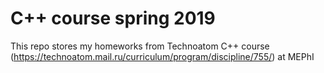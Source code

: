 # C++ course spring 2019
This repo stores my homeworks from Technoatom C++ course (https://technoatom.mail.ru/curriculum/program/discipline/755/) at MEPhI
